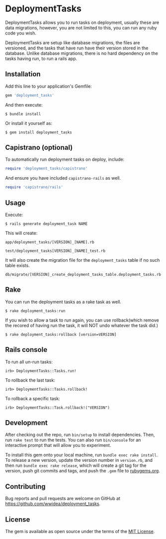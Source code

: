 # DeploymentTasks

DeploymentTasks allows you to run tasks on deployment, usually these are data migrations, however, you are not limited to this, you can run any ruby code you wish.  

DeploymentTasks are setup like database migrations, the files are versioned, and the tasks that have run have their version stored in the database.  Unlike database
migrations, there is no hard dependency on the tasks having run, to run a rails app.

## Installation

Add this line to your application's Gemfile:

```ruby
gem 'deployment_tasks'
```

And then execute:

    $ bundle install

Or install it yourself as:

    $ gem install deployment_tasks

## Capistrano (optional)

To automatically run deployment tasks on deploy, include:
```ruby
require 'deployment_tasks/capistrano'
```
And ensure you have included `capistrano-rails` as well.
```ruby
require 'capistrano/rails'
```

## Usage

Execute:

    $ rails generate deployment_task NAME
    
This will create:

  `app/deployment_tasks/[VERSION]_[NAME].rb`

  `test/deployment_tasks[VERSION]_[NAME]_test.rb`

It will also create the migration file for the `deployment_tasks` table if no such table exists.

  `db/migrate/[VERSION]_create_deployment_tasks_table.deployment_tasks.rb`



## Rake
You can run the deployment tasks as a rake task as well.

    $ rake deployment_tasks:run

If you wish to allow a task to run again, you can use rollback(which remove the recored of having run the task, it will NOT undo whatever the task did.)

    $ rake deployment_tasks:rollback [version=VERSION]

## Rails console
To run all un-run tasks:

    irb> DeploymentTasks::Tasks.run!

To rollback the last task:

    irb> DeploymentTasks::Tasks.rollback!

To rollback a specific task:

    irb> DeploymentTasks::Task.rollback!("VERSION")


## Development

After checking out the repo, run `bin/setup` to install dependencies. Then, run `rake test` to run the tests. You can also run `bin/console` for an interactive prompt that will allow you to experiment.

To install this gem onto your local machine, run `bundle exec rake install`. To release a new version, update the version number in `version.rb`, and then run `bundle exec rake release`, which will create a git tag for the version, push git commits and tags, and push the `.gem` file to [rubygems.org](https://rubygems.org).

## Contributing

Bug reports and pull requests are welcome on GitHub at https://github.com/wwidea/deployment_tasks.


## License

The gem is available as open source under the terms of the [MIT License](http://opensource.org/licenses/MIT).
